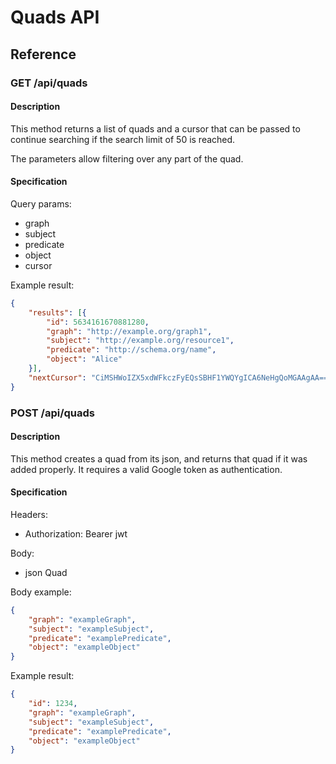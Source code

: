 # Quads API

## Reference

### GET /api/quads

#### Description

This method returns a list of quads and a cursor that can be passed to continue searching if the search limit of 50 is reached.

The parameters allow filtering over any part of the quad.

#### Specification

Query params:
- graph
- subject
- predicate
- object
- cursor

Example result:
```json
{
    "results": [{
        "id": 5634161670881280,
        "graph": "http://example.org/graph1",
        "subject": "http://example.org/resource1",
        "predicate": "http://schema.org/name",
        "object": "Alice"
    }],
    "nextCursor": "CiMSHWoIZX5xdWFkczFyEQsSBHF1YWQYgICA6NeHgQoMGAAgAA=="
}
```

### POST /api/quads

#### Description

This method creates a quad from its json, and returns that quad if it was added properly. It requires a valid Google token as authentication.

#### Specification

Headers:
- Authorization: Bearer jwt

Body:
- json Quad

Body example:
```json
{
    "graph": "exampleGraph",
    "subject": "exampleSubject",
    "predicate": "examplePredicate",
    "object": "exampleObject"
}
```

Example result:
```json
{
    "id": 1234,
    "graph": "exampleGraph",
    "subject": "exampleSubject",
    "predicate": "examplePredicate",
    "object": "exampleObject"
}
```